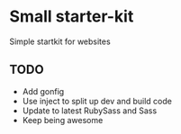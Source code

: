# Small starter-kit

Simple startkit for websites


## TODO
- Add gonfig
- Use inject to split up dev and build code
- Update to latest RubySass and Sass
- Keep being awesome
